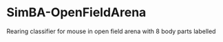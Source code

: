 # SimBA-OpenFieldArena
Rearing classifier for mouse in open field arena with 8 body parts labelled 
